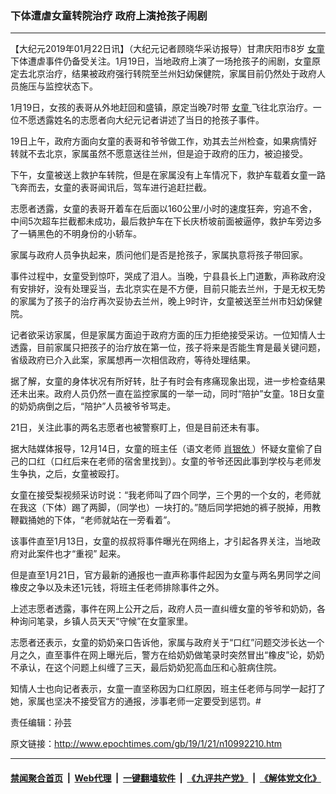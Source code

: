 ### 下体遭虐女童转院治疗 政府上演抢孩子闹剧
------------------------

<p>
 【大纪元2019年01月22日讯】（大纪元记者顾晓华采访报导）甘肃庆阳市8岁
 <a href="http://www.epochtimes.com/gb/tag/%E5%A5%B3%E7%AB%A5.html">
  女童
 </a>
 下体遭虐事件仍备受关注。1月19日，当地政府上演了一场抢孩子的闹剧，女童原定去北京治疗，结果被政府强行转院至兰州妇幼保健院，家属目前仍然处于政府人员施压与监控状态下。
</p>
<p>
 1月19日，女孩的表哥从外地赶回和盛镇，原定当晚7时带
 <a href="http://www.epochtimes.com/gb/tag/%E5%A5%B3%E7%AB%A5.html">
  女童
 </a>
 飞往北京治疗。一位不愿透露姓名的志愿者向大纪元记者讲述了当日的抢孩子事件。
</p>
<p>
 19日上午，政府方面向女童的表哥和爷爷做工作，劝其去兰州检查，如果病情好转就不去北京，家属虽然不愿意送往兰州，但是迫于政府的压力，被迫接受。
</p>
<p>
 下午，女童被送上救护车转院，但是在家属没有上车情况下，救护车载着女童一路飞奔而去，女童的表哥闻讯后，驾车进行追赶拦截。
</p>
<p>
 志愿者透露，女童的表哥开着车在后面以160公里/小时的速度狂奔，穷追不舍，中间5次超车拦截都未成功，最后救护车在下长庆桥坡前面被逼停，救护车旁边多了一辆黑色的不明身份的小轿车。
</p>
<p>
 家属与政府人员争执起来，质问他们是否是抢孩子，家属执意将孩子带回家。
</p>
<p>
 事件过程中，女童受到惊吓，哭成了泪人。当晚，宁县县长上门道歉，声称政府没有安排好，没有处理妥当，去北京实在是不方便，目前只能去兰州，于是无权无势的家属为了孩子的治疗再次妥协去兰州，晚上9时许，女童被送至兰州市妇幼保健院。
</p>
<p>
 记者欲采访家属，但是家属方面迫于政府方面的压力拒绝接受采访。一位知情人士透露，目前家属只把孩子的治疗放在第一位，孩子将来是否能生育是最关键问题，省级政府已介入此案，家属想再一次相信政府，等待处理结果。
</p>
<p>
 据了解，女童的身体状况有所好转，肚子有时会有疼痛现象出现，进一步检查结果还未出来。政府人员仍然一直在监控家属的一举一动，同时“陪护”女童。18日女童的奶奶病倒之后，“陪护”人员被爷爷骂走。
</p>
<p>
 21日，关注此事的两名志愿者也被警察盯上，但是目前还未有事。
</p>
<p>
 据大陆媒体报导，12月14日，女童的班主任（语文老师
 <a href="http://www.epochtimes.com/gb/tag/%E8%82%96%E9%93%B6%E4%BE%9D.html">
  肖银依
 </a>
 ）怀疑女童偷了自己的口红（口红后来在老师的宿舍里找到）。女童的爷爷还因此事到学校与老师发生争执，之后，女童被殴打。
</p>
<p>
 女童在接受梨视频采访时说：“我老师叫了四个同学，三个男的一个女的，老师就在我这（下体）踢了两脚，（同学也）一块打的。”随后同学把她的裤子脱掉，用教鞭戳捅她的下体，“老师就站在一旁看着”。
</p>
<p>
 该事件直至1月13日，女童的叔叔将事件曝光在网络上，才引起各界关注，当地政府对此案件也才“重视” 起来。
</p>
<p>
 但是直至1月21日，官方最新的通报也一直声称事件起因为女童与两名男同学之间橡皮之争以及未还1元钱，将班主任老师排除事件之外。
</p>
<p>
 上述志愿者透露，事件在网上公开之后，政府人员一直纠缠女童的爷爷和奶奶，各种询问笔录，乡镇人员天天“守候”在女童家里。
</p>
<p>
 志愿者还表示，女童的奶奶亲口告诉他，家属与政府关于“口红”问题交涉长达一个月之久，直至事件在网上曝光后，警方在给奶奶做笔录时突然冒出“橡皮”论，奶奶不承认，在这个问题上纠缠了三天，最后奶奶犯高血压和心脏病住院。
</p>
<p>
 知情人士也向记者表示，女童一直坚称因为口红原因，班主任老师与同学一起打了她，家属也坚决不接受官方的通报，涉事老师一定要受到惩罚。#
</p>
<p>
 责任编辑：孙芸
</p>

原文链接：http://www.epochtimes.com/gb/19/1/21/n10992210.htm


------------------------
#### [禁闻聚合首页](https://github.com/gfw-breaker/banned-news/blob/master/README.md) &nbsp;|&nbsp; [Web代理](https://github.com/gfw-breaker/open-proxy/blob/master/README.md) &nbsp;|&nbsp; [一键翻墙软件](https://github.com/gfw-breaker/nogfw/blob/master/README.md) &nbsp;|&nbsp; [《九评共产党》](https://github.com/gfw-breaker/9ping.md/blob/master/README.md#九评之一评共产党是什么) &nbsp;|&nbsp; [《解体党文化》](https://github.com/gfw-breaker/jtdwh.md/blob/master/README.md#绪论)
